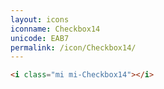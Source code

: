 ```yaml
---
layout: icons
iconname: Checkbox14
unicode: EAB7
permalink: /icon/Checkbox14/
---
```


``` html
<i class="mi mi-Checkbox14"></i>
```
